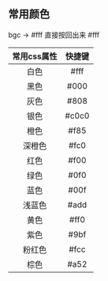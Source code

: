 ## 常用颜色
bgc -> #fff 直接按回出来 #fff

常用css属性 | 快捷键 
:-:|:-:
白色|#fff 
黑色|#000 
灰色|#808 
银色|#c0c0 
橙色|#f85 
深橙色|#fc0 
红色|#f00 
绿色|#0f0 
蓝色|#00f 
浅蓝色|#add 
黄色|#ff0 
紫色|#9bf 
粉红色|#fcc 
棕色|#a52


